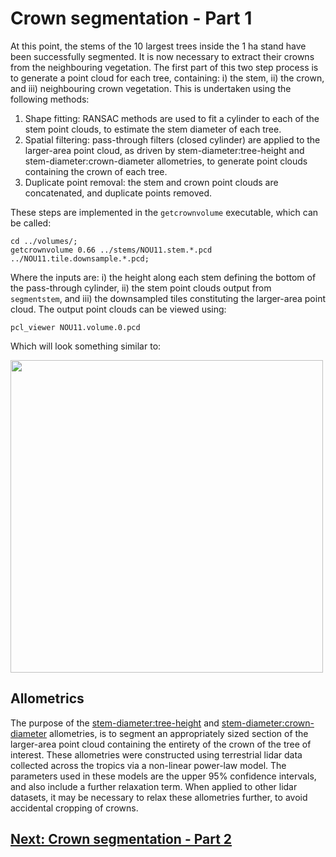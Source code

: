 # Crown segmentation - Part 1

At this point, the stems of the 10 largest trees inside the 1 ha stand have been successfully segmented. It is now necessary to extract their crowns from the neighbouring vegetation. The first part of this two step process is to generate a point cloud for each tree, containing: i) the stem, ii) the crown, and iii) neighbouring crown vegetation. This is undertaken using the following methods:

1. Shape fitting: RANSAC methods are used to fit a cylinder to each of the stem point clouds, to estimate the stem diameter of each tree.
2. Spatial filtering: pass-through filters (closed cylinder) are applied to the larger-area point cloud, as driven by stem-diameter:tree-height and stem-diameter:crown-diameter allometries, to generate point clouds containing the crown of each tree.
3. Duplicate point removal: the stem and crown point clouds are concatenated, and duplicate points removed.

These steps are implemented in the `getcrownvolume` executable, which can be called:

```
cd ../volumes/;
getcrownvolume 0.66 ../stems/NOU11.stem.*.pcd ../NOU11.tile.downsample.*.pcd;
```

Where the inputs are: i) the height along each stem defining the bottom of the pass-through cylinder, ii) the stem point clouds output from `segmentstem`, and iii) the downsampled tiles constituting the larger-area point cloud. The output point clouds can be viewed using:

```
pcl_viewer NOU11.volume.0.pcd
```

Which will look something similar to:

<img src="/doc/images/getcrownvolume.png" height="500">

## Allometrics

The purpose of the [stem-diameter:tree-height](../src/getcrownvolume.cpp#L7) and [stem-diameter:crown-diameter](../src/getcrownvolume.cpp#L15) allometries, is to segment an appropriately sized section of the larger-area point cloud containing the entirety of the crown of the tree of interest. These allometries were constructed using terrestrial lidar data collected across the tropics via a non-linear power-law model. The parameters used in these models are the upper 95% confidence intervals, and also include a further relaxation term. When applied to other lidar datasets, it may be necessary to relax these allometries further, to avoid accidental cropping of crowns.

## [Next: Crown segmentation - Part 2](tutorial_segmentcrown.md)

